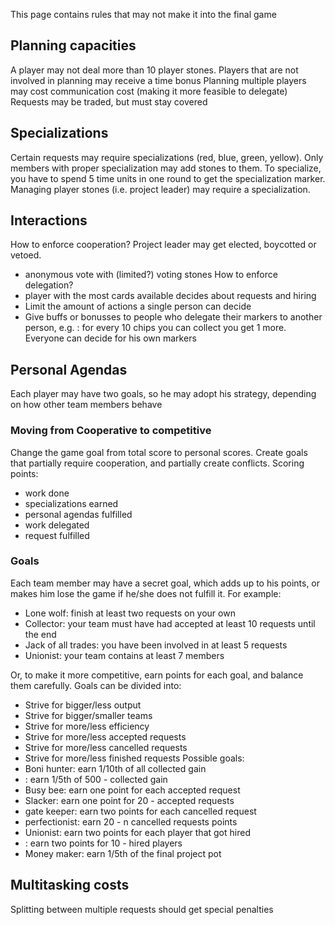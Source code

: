 This page contains rules that may not make it into the final game

## Planning capacities
A player may not deal more than 10 player stones. 
Players that are not involved in planning may receive a time bonus
Planning multiple players may cost communication cost (making it more feasible to delegate)
Requests may be traded, but must stay covered

## Specializations
Certain requests may require specializations (red, blue, green, yellow). 
Only members with proper specialization may add stones to them. 
To specialize, you have to spend 5 time units in one round to get the specialization marker.
Managing player stones (i.e. project leader) may require a specialization.

## Interactions
How to enforce cooperation? Project leader may get elected, boycotted or vetoed. 
* anonymous vote with (limited?) voting stones
How to enforce delegation?
* player with the most cards available decides about requests and hiring
* Limit the amount of actions a single person can decide
* Give buffs or bonusses to people who delegate their markers to another person, e.g. :
for every 10 chips you can collect you get 1 more. Everyone can decide for his own markers

## Personal Agendas
Each player may have two goals, so he may adopt his strategy, 
depending on how other team members behave

### Moving from Cooperative to competitive
Change the game goal from total score to personal scores. 
Create goals that partially require cooperation, and partially create conflicts. Scoring points:
* work done
* specializations earned
* personal agendas fulfilled
* work delegated
* request fulfilled

### Goals

Each team member may have a secret goal, which adds up to his points, 
or makes him lose the game if he/she does not fulfill it. For example:
* Lone wolf: finish at least two requests on your own
* Collector: your team must have had accepted at least 10 requests until the end
* Jack of all trades: you have been involved in at least 5 requests
* Unionist: your team contains at least 7 members

Or, to make it more competitive, earn points for each goal, and balance them carefully.
Goals can be divided into:
* Strive for bigger/less output
* Strive for bigger/smaller teams
* Strive for more/less efficiency
* Strive for more/less accepted requests
* Strive for more/less cancelled requests
* Strive for more/less finished requests
Possible goals:
* Boni hunter: earn 1/10th of all collected gain
* : earn 1/5th of 500 - collected gain
* Busy bee: earn one point for each accepted request
* Slacker: earn one point for 20 - accepted requests
* gate keeper: earn two points for each cancelled request
* perfectionist: earn 20 - n cancelled requests points
* Unionist: earn two points for each player that got hired
* : earn two points for 10 - hired players
* Money maker: earn 1/5th of the final project pot



## Multitasking costs
Splitting between multiple requests should get special penalties